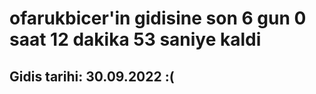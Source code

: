 # ofarukbicer'in gidisine son 6 gun 0 saat 12 dakika 53 saniye kaldi

## Gidis tarihi: 30.09.2022 :(